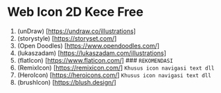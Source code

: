 # Web Icon 2D Kece Free

1. (unDraw) [https://undraw.co/illustrations]
2. (storystyle) [https://storyset.com/]
3. (Open Doodles) [https://www.opendoodles.com/]
4. (lukaszadam) [https://lukaszadam.com/illustrations]
5. (flatIcon) [https://www.flaticon.com/] ### ` REKOMENDASI `
6. (RemixIcon) [https://remixicon.com/] `Khusus icon navigasi text dll`
7. (HeroIcon) [https://heroicons.com/] `Khusus icon navigasi text dll`
8. (brushIcon) [https://blush.design/]
